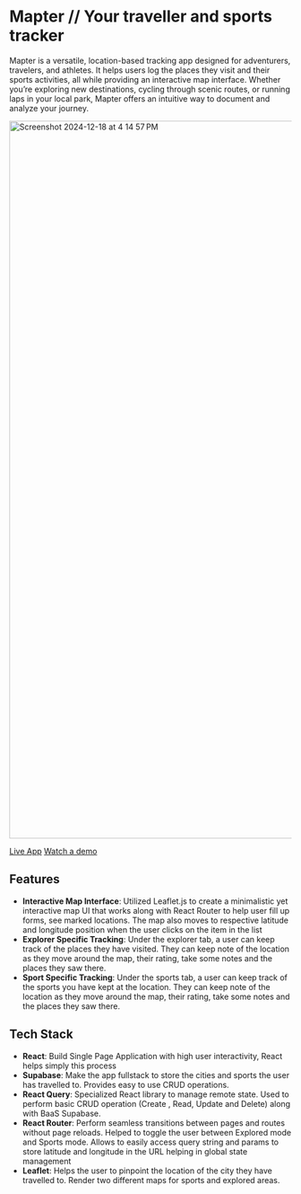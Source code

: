 # Mapter // Your traveller and sports tracker

Mapter is a versatile, location-based tracking app designed for adventurers, travelers, and athletes. It helps users log the places they visit and their sports activities, all while providing an interactive map interface. Whether you’re exploring new destinations, cycling through scenic routes, or running laps in your local park, Mapter offers an intuitive way to document and analyze your journey.

<img width="1278" alt="Screenshot 2024-12-18 at 4 14 57 PM" src="https://github.com/user-attachments/assets/e148eed5-c114-4025-8e41-ec53c310e6a4" />


[Live App](https://mapter.vercel.app) 
[Watch a demo](https://www.youtube.com/watch?v=N38Im1epbpQ)


## Features

+ **Interactive Map Interface**: Utilized Leaflet.js to create a minimalistic yet interactive map UI that works along with React Router to help user fill up forms, see marked locations. The map also moves to respective latitude and longitude position when the user clicks on the item in the list
+ **Explorer Specific Tracking**: Under the explorer tab, a user can keep track of the places they have visited. They can keep note of the location as they move around the map, their rating, take some notes and the places they saw there.
+ **Sport Specific Tracking**: Under the sports tab, a user can keep track of the sports you have kept at the location. They can keep note of the location as they move around the map, their rating, take some notes and the places they saw there.

## Tech Stack

+ **React**: Build Single Page Application with high user interactivity, React helps simply this process
+ **Supabase**: Make the app fullstack to store the cities and sports the user has travelled to. Provides easy to use CRUD operations.
+ **React Query**: Specialized React library to manage remote state. Used to perform basic CRUD operation (Create , Read, Update and Delete) along with BaaS Supabase.
+ **React Router**: Perform seamless transitions between pages and routes without page reloads. Helped to toggle the user between Explored mode and Sports mode. Allows to easily access query string and params to store latitude and longitude in the URL helping in global state management
+ **Leaflet**: Helps the user to pinpoint the location of the city they have travelled to. Render two different maps for sports and explored areas.



